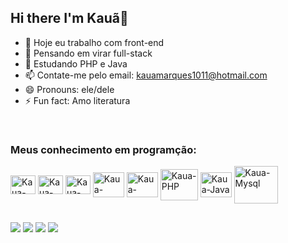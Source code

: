 ## Hi there I'm Kauã👋

- 🔭 Hoje eu trabalho com front-end
- 💭 Pensando em virar full-stack
- 📖 Estudando PHP e Java
- 📫 Contate-me pelo email: kauamarques1011@hotmail.com
- 😄 Pronouns: ele/dele
- ⚡ Fun fact: Amo literatura

<div style="display: inline_block"><br>
  <h3>Meus conhecimento em programção:</h3>
  
  <img align="center" alt="Kaua-HTML" height="30" width="40" src="https://cdn.jsdelivr.net/gh/devicons/devicon@latest/icons/html5/html5-original.svg">
  <img align="center" alt="Kaua-CSS" height="30" width="40" src="https://cdn.jsdelivr.net/gh/devicons/devicon@latest/icons/css3/css3-original.svg">
  <img align="center" alt="Kaua-Js" height="30" width="40" src="https://cdn.jsdelivr.net/gh/devicons/devicon@latest/icons/javascript/javascript-original.svg">
  <img align="center" alt="Kaua-Bootstrap" height="40" width="50" src="https://cdn.jsdelivr.net/gh/devicons/devicon@latest/icons/bootstrap/bootstrap-original.svg">
  <img align="center" alt="Kaua-RctN" height="40" width="50" src="https://cdn.jsdelivr.net/gh/devicons/devicon@latest/icons/react/react-original.svg">
  <img align="center" alt="Kaua-PHP" height="50" width="60" src="https://cdn.jsdelivr.net/gh/devicons/devicon@latest/icons/php/php-original.svg">
  <img align="center" alt="Kaua-Java" height="40" width="50" src="https://cdn.jsdelivr.net/gh/devicons/devicon@latest/icons/java/java-original.svg">
  <img align="center" alt="Kaua-Mysql" height="60" width="70" src="https://cdn.jsdelivr.net/gh/devicons/devicon@latest/icons/mysql/mysql-original-wordmark.svg">
  
</div>

##

<div>
  
  <a href="
www.youtube.com/@kamark14" target="_blank"><img src="https://img.shields.io/badge/YouTube-FF0000?style=for-the-badge&logo=youtube&logoColor=white" target="_blank"></a>
  <a href="https://instagram.com/rafaballerini" target="_blank"><img src="https://img.shields.io/badge/-Instagram-%23E4405F?style=for-the-badge&logo=instagram&logoColor=white" target="_blank"></a>
 <a href="https://discord.gg/wagxzStdcR" target="_blank"><img src="https://img.shields.io/badge/Discord-7289DA?style=for-the-badge&logo=discord&logoColor=white" target="_blank"></a> 
  <a href="https://www.linkedin.com/in/rafaella-ballerini-45875016a" target="_blank"><img src="https://img.shields.io/badge/-LinkedIn-%230077B5?style=for-the-badge&logo=linkedin&logoColor=white" target="_blank"></a> 
  
</div>
